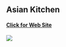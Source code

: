 ## Asian Kitchen
#### <a href="https://nurayklc.github.io/asian-kitchen/">Click for Web Site</a>

![](asian-kitchen.gif)
